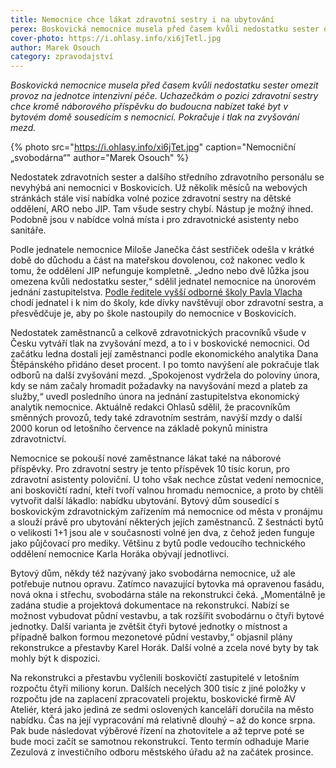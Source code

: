 ```yaml
---
title: Nemocnice chce lákat zdravotní sestry i na ubytování
perex: Boskovická nemocnice musela před časem kvůli nedostatku sester omezit provoz na jednotce intenzivní péče. Uchazečkám o pozici zdravotní sestry chce kromě náborového příspěvku do budoucna nabízet také byt.
cover-photo: https://i.ohlasy.info/xi6jTetl.jpg
author: Marek Osouch
category: zpravodajství
---
```


*Boskovická nemocnice musela před časem kvůli nedostatku sester omezit provoz na jednotce intenzivní péče. Uchazečkám o pozici zdravotní sestry chce kromě náborového příspěvku do budoucna nabízet také byt v bytovém domě sousedícím s nemocnicí. Pokračuje i tlak na zvyšování mezd.*

{% photo src="https://i.ohlasy.info/xi6jTet.jpg" caption="Nemocniční „svobodárna“" author="Marek Osouch" %}

Nedostatek zdravotních sester a dalšího středního zdravotního personálu se nevyhýbá ani nemocnici v Boskovicích. Už několik měsíců na webových stránkách stále visí nabídka volné pozice zdravotní sestry na dětské oddělení, ARO nebo JIP. Tam všude sestry chybí. Nástup je možný ihned. Podobně jsou v nabídce volná místa i pro zdravotnické asistenty nebo sanitáře.

Podle jednatele nemocnice Miloše Janečka část sestřiček odešla v krátké době do důchodu a část na mateřskou dovolenou, což nakonec vedlo k tomu, že oddělení JIP nefunguje kompletně. „Jedno nebo dvě lůžka jsou omezena kvůli nedostatku sester,“ sdělil jednatel nemocnice na únorovém jednání zastupitelstva. [Podle ředitele vyšší odborné školy Pavla Vlacha](http://www.ohlasy.info/clanky/2017/04/rozhovor-vlach.html) chodí jednatel i k nim do školy, kde dívky navštěvují obor zdravotní sestra, a přesvědčuje je, aby po škole nastoupily do nemocnice v Boskovicích.

Nedostatek zaměstnanců a celkově zdravotnických pracovníků všude v Česku vytváří tlak na zvyšování mezd, a to i v boskovické nemocnici. Od začátku ledna dostali její zaměstnanci podle ekonomického analytika Dana Štěpánského přidáno deset procent. I po tomto navýšení ale pokračuje tlak odborů na další zvyšování mezd. „Spokojenost vydržela do poloviny února, kdy se nám začaly hromadit požadavky na navyšování mezd a plateb za služby,“ uvedl posledního února na jednání zastupitelstva ekonomický analytik nemocnice. Aktuálně redakci Ohlasů sdělil, že pracovníkům směnných provozů, tedy také zdravotním sestrám, navýší mzdy o další 2000 korun od letošního července na základě pokynů ministra zdravotnictví.

Nemocnice se pokouší nové zaměstnance lákat také na náborové příspěvky. Pro zdravotní sestry je tento příspěvek 10 tisíc korun, pro zdravotní asistenty poloviční. U toho však nechce zůstat vedení nemocnice, ani boskovičtí radní, kteří tvoří valnou hromadu nemocnice, a proto by chtěli vytvořit další lákadlo: nabídku ubytování. Bytový dům sousedící s boskovickým zdravotnickým zařízením má nemocnice od města v pronájmu a slouží právě pro ubytování některých jejích zaměstnanců. Z šestnácti bytů o velikosti 1+1 jsou ale v současnosti volné jen dva, z čehož jeden funguje jako půjčovací pro mediky. Většinu z bytů podle vedoucího technického oddělení nemocnice Karla Horáka obývají jednotlivci.

Bytový dům, někdy též nazývaný jako svobodárna nemocnice, už ale potřebuje nutnou opravu. Zatímco navazující bytovka má opravenou fasádu, nová okna i střechu, svobodárna stále na rekonstrukci čeká. „Momentálně je zadána studie a projektová dokumentace na rekonstrukci. Nabízí se možnost vybudovat půdní vestavbu, a tak rozšířit svobodárnu o čtyři bytové jednotky. Další varianta je zvětšit čtyři bytové jednotky o místnost a případně balkon formou mezonetové půdní vestavby,“ objasnil plány rekonstrukce a přestavby Karel Horák. Další volné a zcela nové byty by tak mohly být k dispozici.

Na rekonstrukci a přestavbu vyčlenili boskovičtí zastupitelé v letošním rozpočtu čtyři miliony korun. Dalších necelých 300 tisíc z jiné položky v rozpočtu jde na zaplacení zpracovateli projektu, boskovické firmě AV Ateliér, která jako jediná ze sedmi oslovených kanceláří doručila na město nabídku. Čas na její vypracování má relativně dlouhý – až do konce srpna. Pak bude následovat výběrové řízení na zhotovitele a až teprve poté se bude moci začít se samotnou rekonstrukcí. Tento termín odhaduje Marie Zezulová z investičního odboru městského úřadu až na začátek prosince.
